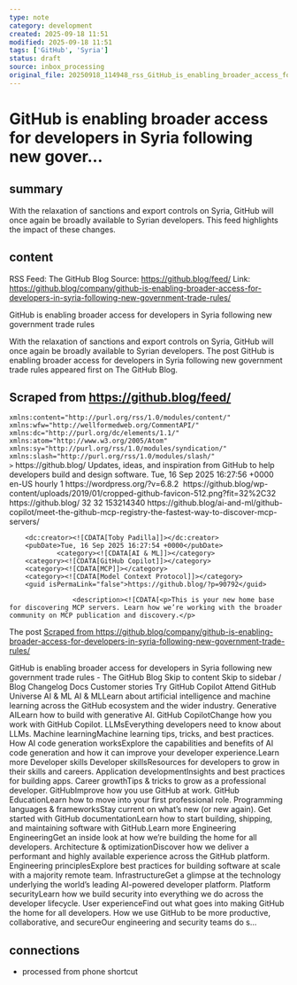 ```yaml
---
type: note
category: development
created: 2025-09-18 11:51
modified: 2025-09-18 11:51
tags: ['GitHub', 'Syria']
status: draft
source: inbox_processing
original_file: 20250918_114948_rss_GitHub_is_enabling_broader_access_for_developers_i.txt
---
```


# GitHub is enabling broader access for developers in Syria following new gover...

## summary
With the relaxation of sanctions and export controls on Syria, GitHub will once again be broadly available to Syrian developers. This feed highlights the impact of these changes.

## content
RSS Feed: The GitHub Blog
Source: https://github.blog/feed/
Link: https://github.blog/company/github-is-enabling-broader-access-for-developers-in-syria-following-new-government-trade-rules/

GitHub is enabling broader access for developers in Syria following new government trade rules

With the relaxation of sanctions and export controls on Syria, GitHub will once again be broadly available to Syrian developers. The post GitHub is enabling broader access for developers in Syria following new government trade rules appeared first on The GitHub Blog.

## Scraped from https://github.blog/feed/
<?xml version="1.0" encoding="UTF-8"?><rss version="2.0"
	xmlns:content="http://purl.org/rss/1.0/modules/content/"
	xmlns:wfw="http://wellformedweb.org/CommentAPI/"
	xmlns:dc="http://purl.org/dc/elements/1.1/"
	xmlns:atom="http://www.w3.org/2005/Atom"
	xmlns:sy="http://purl.org/rss/1.0/modules/syndication/"
	xmlns:slash="http://purl.org/rss/1.0/modules/slash/"
	>

<channel>
	<title>The GitHub Blog</title>
	<atom:link href="https://github.blog/feed/" rel="self" type="application/rss+xml" />
	<link>https://github.blog/</link>
	<description>Updates, ideas, and inspiration from GitHub to help developers build and design software.</description>
	<lastBuildDate>Tue, 16 Sep 2025 16:27:56 +0000</lastBuildDate>
	<language>en-US</language>
	<sy:updatePeriod>
	hourly	</sy:updatePeriod>
	<sy:updateFrequency>
	1	</sy:updateFrequency>
	<generator>https://wordpress.org/?v=6.8.2</generator>

<image>
	<url>https://github.blog/wp-content/uploads/2019/01/cropped-github-favicon-512.png?fit=32%2C32</url>
	<title>The GitHub Blog</title>
	<link>https://github.blog/</link>
	<width>32</width>
	<height>32</height>
</image> 
<site xmlns="com-wordpress:feed-additions:1">153214340</site>	<item>
		<title>Meet the GitHub MCP Registry: The fastest way to discover MCP Servers</title>
		<link>https://github.blog/ai-and-ml/github-copilot/meet-the-github-mcp-registry-the-fastest-way-to-discover-mcp-servers/</link>
		
		<dc:creator><![CDATA[Toby Padilla]]></dc:creator>
		<pubDate>Tue, 16 Sep 2025 16:27:54 +0000</pubDate>
				<category><![CDATA[AI & ML]]></category>
		<category><![CDATA[GitHub Copilot]]></category>
		<category><![CDATA[MCP]]></category>
		<category><![CDATA[Model Context Protocol]]></category>
		<guid isPermaLink="false">https://github.blog/?p=90792</guid>

					<description><![CDATA[<p>This is your new home base for discovering MCP servers. Learn how we’re working with the broader community on MCP publication and discovery.</p>
<p>The post <a href="https://github.blog/ai-and-ml/github-...


## Scraped from https://github.blog/company/github-is-enabling-broader-access-for-developers-in-syria-following-new-government-trade-rules/
GitHub is enabling broader access for developers in Syria following new government trade rules - The GitHub Blog Skip to content Skip to sidebar / Blog Changelog Docs Customer stories Try GitHub Copilot Attend GitHub Universe AI &amp; ML AI &amp; MLLearn about artificial intelligence and machine learning across the GitHub ecosystem and the wider industry. Generative AILearn how to build with generative AI. GitHub CopilotChange how you work with GitHub Copilot. LLMsEverything developers need to know about LLMs. Machine learningMachine learning tips, tricks, and best practices. How AI code generation worksExplore the capabilities and benefits of AI code generation and how it can improve your developer experience.Learn more Developer skills Developer skillsResources for developers to grow in their skills and careers. Application developmentInsights and best practices for building apps. Career growthTips &amp; tricks to grow as a professional developer. GitHubImprove how you use GitHub at work. GitHub EducationLearn how to move into your first professional role. Programming languages &amp; frameworksStay current on what’s new (or new again). Get started with GitHub documentationLearn how to start building, shipping, and maintaining software with GitHub.Learn more Engineering EngineeringGet an inside look at how we’re building the home for all developers. Architecture &amp; optimizationDiscover how we deliver a performant and highly available experience across the GitHub platform. Engineering principlesExplore best practices for building software at scale with a majority remote team. InfrastructureGet a glimpse at the technology underlying the world’s leading AI-powered developer platform. Platform securityLearn how we build security into everything we do across the developer lifecycle. User experienceFind out what goes into making GitHub the home for all developers. How we use GitHub to be more productive, collaborative, and secureOur engineering and security teams do s...


## connections
- processed from phone shortcut
